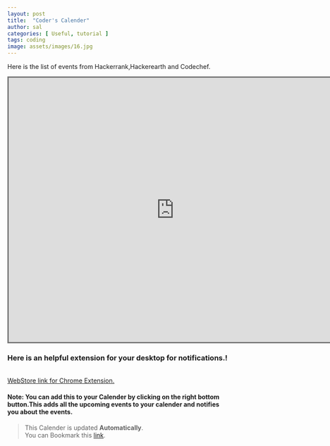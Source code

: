 ```yaml
---
layout: post
title:  "Coder's Calender"
author: sal
categories: [ Useful, tutorial ]
tags: coding
image: assets/images/16.jpg
---
```

<style>
  @media  screen and (min-width : 0px) and (max-width : 767px)  {
  iframe{
      width: 300px;   
    height:800px;
    }
}
</style>

Here is the list of events from Hackerrank,Hackerearth and Codechef.

<iframe src="https://calendar.google.com/calendar/b/1/embed?title=Coding%20Calender&amp;mode=AGENDA&amp;height=600&amp;wkst=2&amp;hl=en&amp;bgcolor=%23009900&amp;src=codechef.com_3ilksfmv45aqr3at9ckm95td5g%40group.calendar.google.com&amp;color=%236B3304&amp;src=hackerearth.com_73f0o8kl62rb5v1htv19p607e4%40group.calendar.google.com&amp;color=%2342104A&amp;src=en.indian%23holiday%40group.v.calendar.google.com&amp;color=%23875509&amp;src=8a4ko50nq55ma5smhuhdp5rpmaek45lg%40import.calendar.google.com&amp;color=%2328754E&amp;ctz=Asia%2FCalcutta" style="border:solid 3px #777" width="750" height="600" frameborder="0" scrolling="no"></iframe>

<br>

<h3>Here is an helpful extension for your desktop for notifications.!</h3>
<br>
<a href="https://chrome.google.com/webstore/detail/challenge-hunt/cgbnhngdlmhjbmgkekedepoapmoingjj"> 
WebStore link for Chrome Extension.</a>

#### Note: You can add this to your Calender by clicking on the __right bottom button__.This adds all the upcoming events to your calender and notifies you about the events.

>This Calender is updated **Automatically**.
<br>You can Bookmark this [link](https://starksources.github.io/coderscalender.html).

